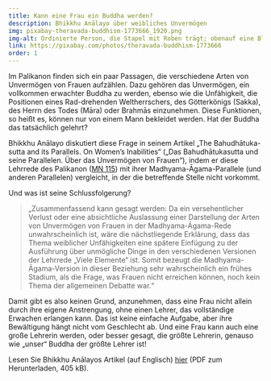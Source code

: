 ```yaml
---
title: Kann eine Frau ein Buddha werden?
description: Bhikkhu Anālayo über weibliches Unvermögen
img: pixabay-theravada-buddhism-1773666_1920.png
img-alt: Ordinierte Person, die Stapel mit Roben trägt; obenauf eine Blüte
link: https://pixabay.com/photos/theravada-buddhism-1773666
order: 1
---
```


Im Palikanon finden sich ein paar Passagen, die verschiedene Arten von Unvermögen von Frauen aufzählen. Dazu gehören das Unvermögen, ein vollkommen erwachter Buddha zu werden, ebenso wie die Unfähigkeit, die Positionen eines Rad-drehenden Weltherrschers, des Götterkönigs (Sakka), des Herrn des Todes (Māra) oder Brahmās einzunehmen. Diese Funktionen, so heißt es, können nur von einem Mann bekleidet werden. Hat der Buddha das tatsächlich gelehrt?

Bhikkhu Anālayo diskutiert diese Frage in seinem Artikel „The Bahudhātuka-sutta and its Parallels. On Women’s Inabilities“  („Das Bahudhātukasutta und seine Parallelen. Über das Unvermögen von Frauen“), indem er diese Lehrrede des Palikanon ([MN 115](#/sutta/mn115/de/sabbamitta)) mit ihrer Madhyama-Āgama-Parallele (und anderen Parallelen) vergleicht, in der die betreffende Stelle nicht vorkommt.

Und was ist seine Schlussfolgerung? 
>„Zusammenfassend kann gesagt werden: Da ein versehentlicher Verlust oder eine absichtliche Auslassung einer Darstellung der Arten von Unvermögen von Frauen in der Madhyama-Āgama-Rede unwahrscheinlich ist, wäre die nächstliegende Erklärung, dass das Thema weiblicher Unfähigkeiten eine spätere Einfügung zu der Ausführung über unmögliche Dinge in den verschiedenen Versionen der Lehrrede „Viele Elemente“ ist. Somit bezeugt die Madhyama-Āgama-Version in dieser Beziehung sehr wahrscheinlich ein frühes Stadium, als die Frage, was Frauen nicht erreichen können, noch kein Thema der allgemeinen Debatte war.“

Damit gibt es also keinen Grund, anzunehmen, dass eine Frau nicht allein durch ihre eigene Anstrengung, ohne einen Lehrer, das vollständige Erwachen erlangen kann. Das ist keine einfache Aufgabe, aber ihre Bewältigung hängt nicht vom Geschlecht ab. Und eine Frau kann auch eine große Lehrerin werden, oder besser gesagt, die größte Lehrerin, genauso wie „unser“ Buddha der größte Lehrer ist!

Lesen Sie Bhikkhu Anālayos Artikel (auf Englisch) [hier](https://www.buddhismuskunde.uni-hamburg.de/pdf/5-personen/analayo/bahudhatuka.pdf) (PDF zum Herunterladen, 405 kB).
